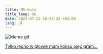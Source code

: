 ```yaml
---
title: Ohrwurm
title_lang: de
date: 2021-07-22 16:58:32 +03:00
lang: pl
---
```


![Meme gif](/uploads/dancing-cow.gif)

[Tylko jedno w głowie mam koksu pięć gram…][1]

[1]: https://www.youtube.com/watch?v=qrxv0JNVtgY
